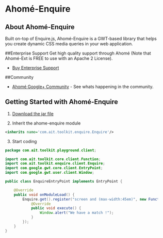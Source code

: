 # Ahomé-Enquire

## About Ahomé-Enquire

Built on-top of Enquire.js, Ahomé-Enquire is a GWT-based library that helps you create dynamic CSS media queries in your web application.

##Enterprise Support
Get high quality support through Ahomé (Note that Ahomé-Ext is FREE to use with an Apache 2 License).

* <a href="http://opensource.ahome-it.com/pricing/">Buy Enterprise Support</a>


##Community
* [Ahomé Google+ Community](https://plus.google.com/u/0/communities/106380618381566688303) - See whats happening in the community.


## Getting Started with Ahomé-Enquire
1)  <a href="https://github.com/ahome-it/ahome-offline/releases/download/1.0.0/ahome-enquire-1.0.0.jar">Download the jar file</a>

2)  Inherit the ahome-enquire module
```xml
<inherits name='com.ait.toolkit.enquire.Enquire'/>
```

3)  Start coding
```java
package com.ait.toolkit.playground.client;

import com.ait.toolkit.core.client.Function;
import com.ait.toolkit.enquire.client.Enquire;
import com.google.gwt.core.client.EntryPoint;
import com.google.gwt.user.client.Window;

public class EnquireEntryPoint implements EntryPoint {

	@Override
	public void onModuleLoad() {
		Enquire.get().register("screen and (max-width:45em)", new Function() {
			@Override
			public void execute() {
				Window.alert("We have a match !");
			}
		});
	}
}
```

